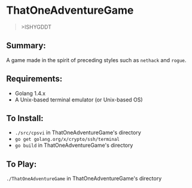 # ThatOneAdventureGame
>\>ISHYGDDT


## Summary:
A game made in the spirit of preceding styles such as `nethack` and `rogue`.


## Requirements:
- Golang 1.4.x
- A Unix-based terminal emulator (or Unix-based OS)


## To Install:
- `./src/cpsvi` in ThatOneAdventureGame's directory
- `go get golang.org/x/crypto/ssh/terminal`
- `go build` in ThatOneAdventureGame's directory


## To Play:
`./ThatOneAdventureGame` in ThatOneAdventureGame's directory
